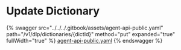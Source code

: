# Update Dictionary

{% swagger src="../../../.gitbook/assets/agent-api-public.yaml" path="/v1/dlp/dictionaries/{dictId}" method="put" expanded="true" fullWidth="true" %}
[agent-api-public.yaml](../../../.gitbook/assets/agent-api-public.yaml)
{% endswagger %}
